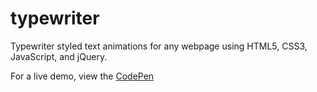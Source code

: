 # typewriter
Typewriter styled text animations for any webpage using HTML5, CSS3, JavaScript, and jQuery.

For a live demo, view the [CodePen](https://codepen.io/pxlblue/full/WOmddR)
